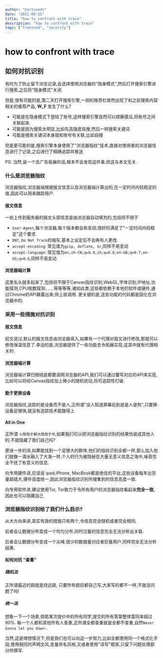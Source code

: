 ```yaml
---
author: "Certseeds"
date: "2021-09-25"
title: "how to confront with trace"
description: "how to confront with trace"
tags: ["frontend", "security"]
---
```


# how to confront with trace

## 如何对抗识别

有时为了防止留下浏览记录,会选择使用浏览器的"隐身模式",然后打开搜索引擎进行搜索,之后将"隐身模式"关闭.

但是,很有可能的是,第二天打开搜索引擎,一侧的推荐栏居然出现了和之前搜索内容相关的推荐产品, **W_F** 发生了什么?

+ 可能是在隐身模式下登陆了账号,这样搜索引擎自然可以顺藤摸瓜,将账号之间关联起来.
+ 可能是因为搜索太明显,比如先高强度自搜,然后一转搜索关键词
+ 可能是搜索关键词本身就和账号有关联,比如自搜

但是更可能的是,搜索引擎本身使用了"浏览器指纹"技术,直接对使用者的浏览器信息进行了记录,之后进行了精确追踪并推送

PS: 当然,装一个去广告拓展的话,根本不会发现这件事,但这与本文无关.

### 什么是浏览器指纹

浏览器指纹,浏览器端根据报文信息以及浏览器端计算出的,在一定时间内较稳定的值,因此可以用来跟踪用户.

#### 报文信息

一些上传到服务器的报文头部信息是由浏览器自动填充的,包括但不限于

+ `User-Agent`,每个浏览器,每个版本都会有变动,很好的满足了"一定时间内较稳定"这个要求.
+ `DNT`, `Do Not Track`的缩写,基本上设定后不会再有人更改.
+ `accept-encoding`: 常见值为`gzip, deflate, br`,同样不易变动
+ `accept-language`: 常见值为`en,zh-CN;q=0.9,zh;q=0.8,en-GB;q=0.7,en-US;q=0.6`,同样不易变动

#### 浏览器端计算

这里名头就多起来了,包括但不限于Canvas指纹识别,WebGL,字体识别,IP地址,功能探测,CPU核数探测.......等等等等,诸如此类,这些都依赖于本地的软件或硬件,通过Chrome的API暴露出来,供上层调用. 更关键的是,这些功能的代码都是固化在浏览器中的.

### 采用一些措施对抗识别

#### 报文信息

前文说过,默认的报文信息由浏览器填入,如果有一个代理对报文进行修改,那就可以修改保温信息了.幸运的是,浏览器提供了一些功能去令拓展实现,这其中就有代理相关的.

#### 浏览器端计算

浏览器端计算归根结底都要调用浏览器的API,我们可以通过覆写对应的API来实现,比如可以将给Canvas指纹加上微小的随机扰动,将可追踪性打破.

#### 勤于更换设备

浏览器指纹,追踪的是设备而不是人,正所谓"没人知道屏幕前到底是人是狗",只要换设备足够快,就没有追踪技术能跟得上

#### All in One

正所谓 `小隐隐于朝大隐隐于市`,如果我们可以把浏览器指纹识别的结果伪装成其他人的,不就隐藏了我们自己吗?

更进一步的讲,如果能找到一个足够大的群体,他们的指纹识别全都一样,那么加入他们就像一滴水融入了大海一样,个人的行为被隐秘在大量无意义信息之海中,噪音完全干扰了有意义的信息.

向专用硬件讲,应该说 ipad,iPhone, MacBook都是绝佳的平台,这些设备每年出货量超级大,硬件高度统一,因此浏览器指纹识别所搜集到的信息高度一致.

向专用软件讲,建议使用Tor, Tor致力于令所有用户的浏览器指纹看起来**完全一致**,因此也可以隐藏自己

### 浏览器指纹识别给了我们什么启示?

从大方向来讲,其实有效的措施只有两个,令信息完全随机或者完全相同,

前者会让数据分布变成一个均匀分布,同时过量的信息完全无法分析出关联.

后者会让数据分布变成一个尖峰,很少的数据量对应者巨量用户,同样完全无法分析结果.

#### 如何对抗 "查重"

##### 随机法

正所谓最近的路就是绕远路, 只要所有题目都自己写,大家写的都不一样,不就没问题了吗!

##### 统一法

想象一下一个场景,倘若某次提价中的所有同学,提交的所有答案整体雷同率超过90%. 每一个人都和其他所有人查重,正所谓全都查重就是全都不查重,自然`Never Gonna let you down~`.

当然,这是理想情况下,但是我们也可以向这一步努力,比如全都使用同一个格式化手段,使用相同的声明文风,变量命名风格,又或者使用"读写"框架,只留下问题处理部分供撰写.